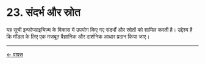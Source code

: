 # 23. संदर्भ और स्रोत

यह सूची इन्फोप्साइचिज़्म के विकास में उपयोग किए गए संदर्भों और स्रोतों को शामिल करती है। उद्देश्य है कि मॉडल के लिए एक मजबूत वैज्ञानिक और दार्शनिक आधार प्रदान किया जाए।

---
<div class="navigation-links">
<a href="../22_परिवर्तन_लॉग/" class="nav-link prev-link">← वापस</a>
</div>
